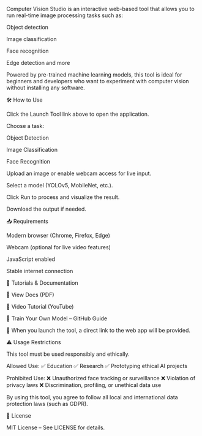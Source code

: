 Computer Vision Studio is an interactive web-based tool that allows you to run real-time image processing tasks such as:

Object detection

Image classification

Face recognition

Edge detection and more

Powered by pre-trained machine learning models, this tool is ideal for beginners and developers who want to experiment with computer vision without installing any software.

🛠️ How to Use

Click the Launch Tool link above to open the application.

Choose a task:

Object Detection

Image Classification

Face Recognition

Upload an image or enable webcam access for live input.

Select a model (YOLOv5, MobileNet, etc.).

Click Run to process and visualize the result.

Download the output if needed.

📥 Requirements

Modern browser (Chrome, Firefox, Edge)

Webcam (optional for live video features)

JavaScript enabled

Stable internet connection

📘 Tutorials & Documentation

📄 View Docs (PDF)

🎥 Video Tutorial (YouTube)

🧪 Train Your Own Model – GitHub Guide

🔗 When you launch the tool, a direct link to the web app will be provided.

⚠️ Usage Restrictions

This tool must be used responsibly and ethically.

Allowed Use:
✅ Education
✅ Research
✅ Prototyping ethical AI projects

Prohibited Use:
❌ Unauthorized face tracking or surveillance
❌ Violation of privacy laws
❌ Discrimination, profiling, or unethical data use

By using this tool, you agree to follow all local and international data protection laws (such as GDPR).

🧾 License

MIT License – See LICENSE
 for details.
